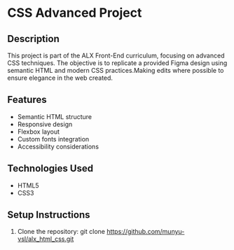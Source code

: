# CSS Advanced Project
## Description
This project is part of the ALX Front-End curriculum, focusing on advanced CSS techniques. The objective is to replicate a provided Figma design using semantic HTML and modern CSS practices.Making edits where possible to ensure elegance in the web created.
## Features
- Semantic HTML structure
- Responsive design
- Flexbox layout
- Custom fonts integration
- Accessibility considerations

## Technologies Used
- HTML5
- CSS3
## Setup Instructions
1. Clone the repository:
   git clone https://github.com/munyu-vsl/alx_html_css.git